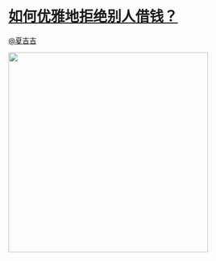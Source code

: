 
#  [如何优雅地拒绝别人借钱？](https://zhihu.com/questions/32286949)



[@夏吉吉](https://zhihu.com/people/5b8a35ca797dbe2de2f7d3ecf4d5a6d4)

<img data-rawwidth="396" data-rawheight="720" src="http://pic4.zhimg.com/50/578a40e6f7aefcd562a6326f2dd15cd3_b.jpg" class="content_image" width="396">